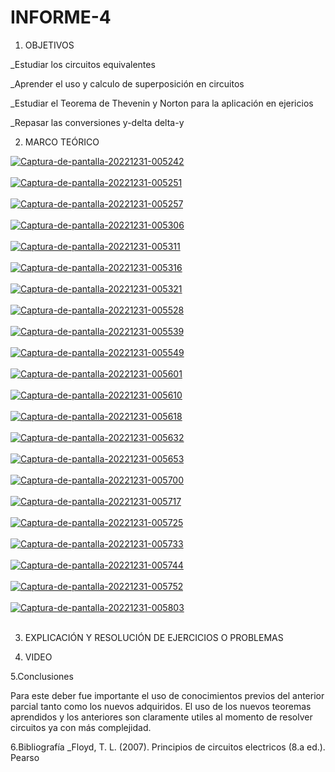 # INFORME-4
1. OBJETIVOS

_Estudiar los circuitos equivalentes

_Aprender el uso y calculo de superposición en circuitos

_Estudiar el Teorema de Thevenin y Norton para la aplicación en ejericios

_Repasar las conversiones y-delta delta-y

2. MARCO TEÓRICO

<a href="https://postimages.org/" target="_blank"><img src="https://i.postimg.cc/RFqTJgx7/Captura-de-pantalla-20221231-005242.png" alt="Captura-de-pantalla-20221231-005242"/></a><br/><br/>
<a href="https://postimages.org/" target="_blank"><img src="https://i.postimg.cc/h4k0h8ym/Captura-de-pantalla-20221231-005251.png" alt="Captura-de-pantalla-20221231-005251"/></a><br/><br/>
<a href="https://postimages.org/" target="_blank"><img src="https://i.postimg.cc/XY3ckj07/Captura-de-pantalla-20221231-005257.png" alt="Captura-de-pantalla-20221231-005257"/></a><br/><br/>
<a href="https://postimages.org/" target="_blank"><img src="https://i.postimg.cc/ncqGmsgP/Captura-de-pantalla-20221231-005306.png" alt="Captura-de-pantalla-20221231-005306"/></a><br/><br/>
<a href="https://postimages.org/" target="_blank"><img src="https://i.postimg.cc/CxNCv3FC/Captura-de-pantalla-20221231-005311.png" alt="Captura-de-pantalla-20221231-005311"/></a><br/><br/>
<a href="https://postimages.org/" target="_blank"><img src="https://i.postimg.cc/tT1h47FD/Captura-de-pantalla-20221231-005316.png" alt="Captura-de-pantalla-20221231-005316"/></a><br/><br/>
<a href="https://postimages.org/" target="_blank"><img src="https://i.postimg.cc/pdLf3sTw/Captura-de-pantalla-20221231-005321.png" alt="Captura-de-pantalla-20221231-005321"/></a><br/><br/>
<a href="https://postimages.org/" target="_blank"><img src="https://i.postimg.cc/8CXRGLfj/Captura-de-pantalla-20221231-005528.png" alt="Captura-de-pantalla-20221231-005528"/></a><br/><br/>
<a href="https://postimages.org/" target="_blank"><img src="https://i.postimg.cc/63DC2w0K/Captura-de-pantalla-20221231-005539.png" alt="Captura-de-pantalla-20221231-005539"/></a><br/><br/>
<a href="https://postimages.org/" target="_blank"><img src="https://i.postimg.cc/8z1MrZh7/Captura-de-pantalla-20221231-005549.png" alt="Captura-de-pantalla-20221231-005549"/></a><br/><br/>
<a href="https://postimages.org/" target="_blank"><img src="https://i.postimg.cc/9FPyM6q3/Captura-de-pantalla-20221231-005601.png" alt="Captura-de-pantalla-20221231-005601"/></a><br/><br/>
<a href="https://postimages.org/" target="_blank"><img src="https://i.postimg.cc/JzPJ3jqP/Captura-de-pantalla-20221231-005610.png" alt="Captura-de-pantalla-20221231-005610"/></a><br/><br/>
<a href="https://postimages.org/" target="_blank"><img src="https://i.postimg.cc/q7F3S0WK/Captura-de-pantalla-20221231-005618.png" alt="Captura-de-pantalla-20221231-005618"/></a><br/><br/>
<a href="https://postimages.org/" target="_blank"><img src="https://i.postimg.cc/Ls5PxhQR/Captura-de-pantalla-20221231-005632.png" alt="Captura-de-pantalla-20221231-005632"/></a><br/><br/>
<a href="https://postimg.cc/62cQYd4D" target="_blank"><img src="https://i.postimg.cc/fyn0WCzT/Captura-de-pantalla-20221231-005653.png" alt="Captura-de-pantalla-20221231-005653"/></a><br/><br/>
<a href="https://postimages.org/" target="_blank"><img src="https://i.postimg.cc/hj7dq6q5/Captura-de-pantalla-20221231-005700.png" alt="Captura-de-pantalla-20221231-005700"/></a><br/><br/>
<a href="https://postimages.org/" target="_blank"><img src="https://i.postimg.cc/j2HnDf26/Captura-de-pantalla-20221231-005717.png" alt="Captura-de-pantalla-20221231-005717"/></a><br/><br/>
<a href="https://postimages.org/" target="_blank"><img src="https://i.postimg.cc/GhjsrvZd/Captura-de-pantalla-20221231-005725.png" alt="Captura-de-pantalla-20221231-005725"/></a><br/><br/>
<a href="https://postimages.org/" target="_blank"><img src="https://i.postimg.cc/rFTtvfZf/Captura-de-pantalla-20221231-005733.png" alt="Captura-de-pantalla-20221231-005733"/></a><br/><br/>
<a href="https://postimages.org/" target="_blank"><img src="https://i.postimg.cc/kgXR5Bm8/Captura-de-pantalla-20221231-005744.png" alt="Captura-de-pantalla-20221231-005744"/></a><br/><br/>
<a href="https://postimages.org/" target="_blank"><img src="https://i.postimg.cc/ZqW9r205/Captura-de-pantalla-20221231-005752.png" alt="Captura-de-pantalla-20221231-005752"/></a><br/><br/>
<a href="https://postimages.org/" target="_blank"><img src="https://i.postimg.cc/Jz6DHMrF/Captura-de-pantalla-20221231-005803.png" alt="Captura-de-pantalla-20221231-005803"/></a><br/><br/>


3. EXPLICACIÓN Y RESOLUCIÓN DE EJERCICIOS O PROBLEMAS

4. VIDEO

5.Conclusiones

Para este deber fue importante el uso de conocimientos previos del anterior parcial tanto como los nuevos adquiridos. El uso de los nuevos teoremas aprendidos y los anteriores son claramente utiles al momento de resolver circuitos ya con más complejidad.

6.Bibliografía _Floyd, T. L. (2007). Principios de circuitos electricos (8.a ed.). Pearso
